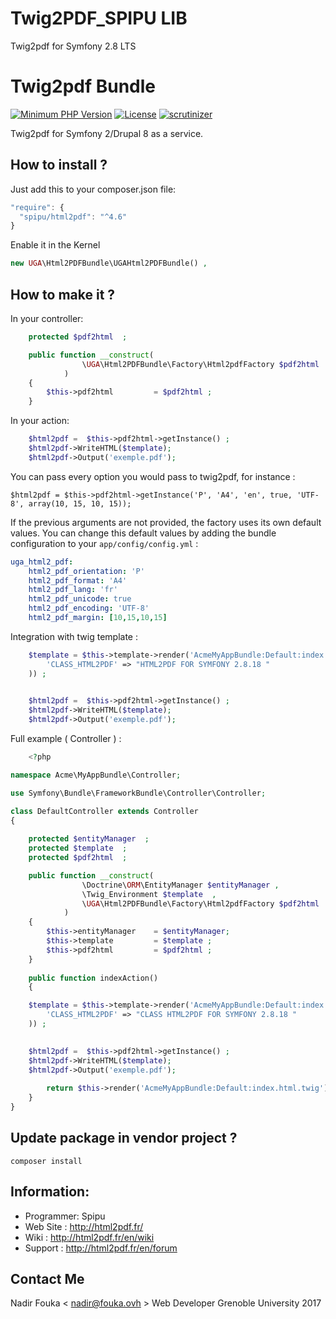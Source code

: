 # Twig2PDF_SPIPU LIB
Twig2pdf for Symfony 2.8 LTS 

Twig2pdf Bundle
=====================
[![Minimum PHP Version](http://img.shields.io/badge/php-%3E%3D%205.5-8892BF.svg)](https://php.net/)
[![License](https://img.shields.io/packagist/l/goaop/goaop-symfony-bundle.svg)](https://packagist.org/packages/goaop/goaop-symfony-bundle)
[![scrutinizer](https://img.shields.io/packagist/l/goaop/goaop-symfony-bundle.svg)](https://packagist.org/packages/goaop/goaop-symfony-bundle)


Twig2pdf for Symfony 2/Drupal 8 as a service.

How to install ?
----------------

Just add this to your composer.json file:

```js
"require": {
  "spipu/html2pdf": "^4.6"
}
```
Enable it in the Kernel

```php
new UGA\Html2PDFBundle\UGAHtml2PDFBundle() , 
```

How to make it  ?
------------

In your controller:
```php
    protected $pdf2html  ; 

    public function __construct(
                \UGA\Html2PDFBundle\Factory\Html2pdfFactory $pdf2html 
            )
    {
        $this->pdf2html         = $pdf2html ; 
    }
```


In your action:

```php
    $html2pdf =  $this->pdf2html->getInstance() ;
    $html2pdf->WriteHTML($template);
    $html2pdf->Output('exemple.pdf');
```

You can pass every option you would pass to twig2pdf, for instance :

```
$html2pdf = $this->pdf2html->getInstance('P', 'A4', 'en', true, 'UTF-8', array(10, 15, 10, 15));
```

If the previous arguments are not provided, the factory uses its own default values. You can
change this default values by adding the bundle configuration to your `app/config/config.yml` :

```yml
uga_html2_pdf:
    html2_pdf_orientation: 'P'
    html2_pdf_format: 'A4'
    html2_pdf_lang: 'fr'
    html2_pdf_unicode: true
    html2_pdf_encoding: 'UTF-8'
    html2_pdf_margin: [10,15,10,15]
```

Integration with twig template :
```php
    $template = $this->template->render('AcmeMyAppBundle:Default:index.html.twig',array(
        'CLASS_HTML2PDF' => "HTML2PDF FOR SYMFONY 2.8.18 "
    )) ;  
    

    $html2pdf =  $this->pdf2html->getInstance() ;
    $html2pdf->WriteHTML($template);
    $html2pdf->Output('exemple.pdf');
```


Full example ( Controller ) :
```php
    <?php

namespace Acme\MyAppBundle\Controller;

use Symfony\Bundle\FrameworkBundle\Controller\Controller;

class DefaultController extends Controller
{
    
    protected $entityManager  ; 
    protected $template  ; 
    protected $pdf2html  ; 

    public function __construct(
                \Doctrine\ORM\EntityManager $entityManager , 
                \Twig_Environment $template  , 
                \UGA\Html2PDFBundle\Factory\Html2pdfFactory $pdf2html 
            )
    {
        $this->entityManager    = $entityManager;
        $this->template         = $template ; 
        $this->pdf2html         = $pdf2html ; 
    }
    
    public function indexAction()
    {

    $template = $this->template->render('AcmeMyAppBundle:Default:index.html.twig',array(
        'CLASS_HTML2PDF' => "CLASS HTML2PDF FOR SYMFONY 2.8.18 "
    )) ;  
    

    $html2pdf =  $this->pdf2html->getInstance() ;
    $html2pdf->WriteHTML($template);
    $html2pdf->Output('exemple.pdf');
    
        return $this->render('AcmeMyAppBundle:Default:index.html.twig');
    }
}

```


Update package in vendor project ?
----------------------------------

```
composer install
```


Information:
------------

* Programmer: Spipu
* Web Site  : http://html2pdf.fr/
* Wiki      : http://html2pdf.fr/en/wiki
* Support   : http://html2pdf.fr/en/forum

Contact Me
----------
Nadir Fouka < nadir@fouka.ovh > Web Developer Grenoble University 2017
